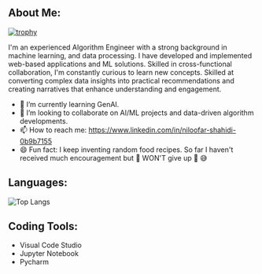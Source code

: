## About Me:
[![trophy](https://github-profile-trophy.vercel.app/?username=ryo-ma)](https://github.com/ryo-ma/github-profile-trophy)


I'm an experienced Algorithm Engineer with a strong background in machine learning, and data processing. I have developed and implemented web-based applications and ML solutions. Skilled in cross-functional collaboration, I'm constantly curious to learn new concepts. Skilled at converting complex data insights into practical recommendations and creating narratives that enhance understanding and engagement. 


- 🌱 I’m currently learning GenAI.
- 👯 I’m looking to collaborate on AI/ML projects and data-driven algorithm developments.
- 📫 How to reach me: https://www.linkedin.com/in/niloofar-shahidi-0b9b7155
- 😄 Fun fact: I keep inventing random food recipes. So far I haven't received much encouragement but :punch: WON'T give up :punch: :sweat_smile:

## Languages:

![Top Langs](https://github-readme-stats.vercel.app/api/top-langs/?username=anuraghazra&hide_progress=False)

## Coding Tools:

- Visual Code Studio
- Jupyter Notebook
- Pycharm

